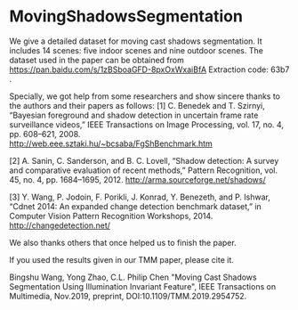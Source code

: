 # MovingShadowsSegmentation
We give a detailed dataset for moving cast shadows segmentation.  It includes 14 scenes: five indoor scenes and nine outdoor scenes.
The dataset used in the paper can be obtained from https://pan.baidu.com/s/1zBSboaGFD-8pxOxWxaiBfA   Extraction code: 63b7 .

Specially, we got help from some researchers and show sincere thanks to the authors and their papers as follows: 
[1] C. Benedek and T. Szirnyi, “Bayesian foreground and shadow detection in uncertain frame rate surveillance videos,” IEEE Transactions on
Image Processing, vol. 17, no. 4, pp. 608–621, 2008.  
http://web.eee.sztaki.hu/~bcsaba/FgShBenchmark.htm

[2] A. Sanin, C. Sanderson, and B. C. Lovell, “Shadow detection: A survey and comparative evaluation of recent methods,” Pattern Recognition, vol. 45, no. 4, pp. 1684–1695, 2012.
http://arma.sourceforge.net/shadows/

[3] Y. Wang, P. Jodoin, F. Porikli, J. Konrad, Y. Benezeth, and P. Ishwar, “Cdnet 2014: An expanded change detection benchmark dataset,” in
Computer Vision Pattern Recognition Workshops, 2014. 
http://changedetection.net/


We also thanks others that once helped us to finish the paper.  

If you used the results given in our TMM paper, please  cite it. 

Bingshu Wang, Yong Zhao, C.L. Philip Chen "Moving Cast Shadows Segmentation Using Illumination Invariant Feature", IEEE Transactions on Multimedia, Nov.2019, preprint, DOI:10.1109/TMM.2019.2954752. 


